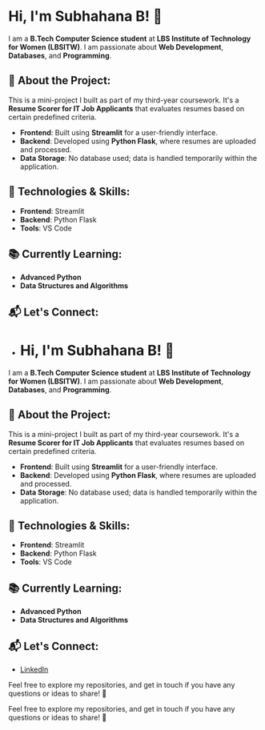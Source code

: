 # Hi, I'm Subhahana B! 👋

I am a **B.Tech Computer Science student** at **LBS Institute of Technology for Women (LBSITW)**. I am passionate about **Web Development**, **Databases**, and **Programming**.

## 🚀 About the Project:
This is a mini-project I built as part of my third-year coursework. It's a **Resume Scorer for IT Job Applicants** that evaluates resumes based on certain predefined criteria. 

- **Frontend**: Built using **Streamlit** for a user-friendly interface.
- **Backend**: Developed using **Python Flask**, where resumes are uploaded and processed.
- **Data Storage**: No database used; data is handled temporarily within the application.

## 🔧 Technologies & Skills:
- **Frontend**: Streamlit
- **Backend**: Python Flask
- **Tools**: VS Code

## 📚 Currently Learning:
- **Advanced Python**
- **Data Structures and Algorithms**

## 📬 Let's Connect:
- # Hi, I'm Subhahana B! 👋

I am a **B.Tech Computer Science student** at **LBS Institute of Technology for Women (LBSITW)**. I am passionate about **Web Development**, **Databases**, and **Programming**.

## 🚀 About the Project:
This is a mini-project I built as part of my third-year coursework. It's a **Resume Scorer for IT Job Applicants** that evaluates resumes based on certain predefined criteria. 

- **Frontend**: Built using **Streamlit** for a user-friendly interface.
- **Backend**: Developed using **Python Flask**, where resumes are uploaded and processed.
- **Data Storage**: No database used; data is handled temporarily within the application.

## 🔧 Technologies & Skills:
- **Frontend**: Streamlit
- **Backend**: Python Flask
- **Tools**: VS Code

## 📚 Currently Learning:
- **Advanced Python**
- **Data Structures and Algorithms**

## 📬 Let's Connect:
- [LinkedIn](https://www.linkedin.com/in/subuhana)


Feel free to explore my repositories, and get in touch if you have any questions or ideas to share! 🚀

Feel free to explore my repositories, and get in touch if you have any questions or ideas to share! 🚀

